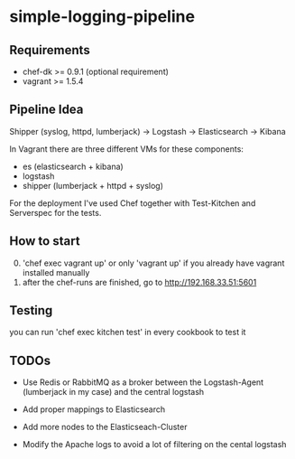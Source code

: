 # simple-logging-pipeline

## Requirements
 * chef-dk >= 0.9.1 (optional requirement)
 * vagrant >= 1.5.4    

## Pipeline Idea

Shipper (syslog, httpd, lumberjack) -> Logstash -> Elasticsearch -> Kibana
  
In Vagrant there are three different VMs for these components:

  * es (elasticsearch + kibana)
  * logstash
  * shipper (lumberjack + httpd + syslog)


For the deployment I've used Chef together with Test-Kitchen and Serverspec for the tests.

## How to start

  0. 'chef exec vagrant up' or only 'vagrant up' if you already have vagrant installed manually
  1. after the chef-runs are finished, go to http://192.168.33.51:5601

## Testing

  you can run 'chef exec kitchen test' in every cookbook to test it

## TODOs

* Use Redis or RabbitMQ as a broker between the Logstash-Agent (lumberjack in my case) and the central logstash

* Add proper mappings to Elasticsearch

* Add more nodes to the Elasticseach-Cluster

* Modify the Apache logs to avoid a lot of filtering on the cental logstash